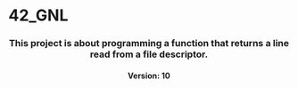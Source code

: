 # 42_GNL

### <center>This project is about programming a function that returns a line read from a file descriptor.</center>
#### <center>Version: 10</center>